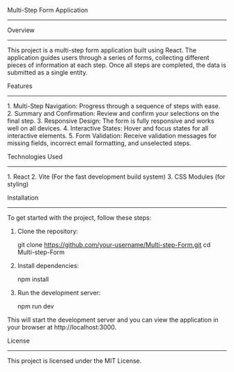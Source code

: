 Multi-Step Form Application
<hr>


Overview
<hr>
This project is a multi-step form application built using React. The application guides users through a series of forms, collecting different pieces of information at each step. Once all steps are completed, the data is submitted as a single entity.


Features
<hr>
1. Multi-Step Navigation: Progress through a sequence of steps with ease.
2. Summary and Confirmation: Review and confirm your selections on the final step.
3. Responsive Design: The form is fully responsive and works well on all devices.
4. Interactive States: Hover and focus states for all interactive elements.
5. Form Validation: Receive validation messages for missing fields, incorrect email formatting, and unselected steps.


Technologies Used
<hr>
1. React
2. Vite (For the fast development build system)
3. CSS Modules (for styling)



Installation
<hr>
To get started with the project, follow these steps:

1. Clone the repository:
  
   git clone https://github.com/your-username/Multi-step-Form.git
   cd Multi-step-Form

2. Install dependencies:
    
    npm install

3. Run the development server:
  
   npm run dev


This will start the development server and you can view the application in your browser at http://localhost:3000.


License
<hr>
This project is licensed under the MIT License.